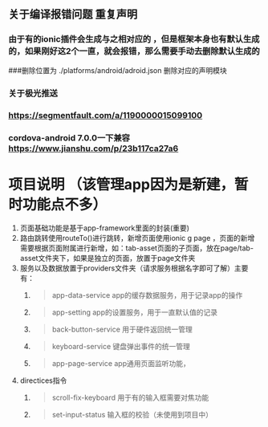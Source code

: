 ## 关于编译报错问题 <uses-feature> 重复声明
### 由于有的ionic插件会生成与之相对应的 <uses-feature>，但是框架本身也有默认生成的<uses-feature>，如果刚好这2个一直，就会报错，那么需要手动去删除默认生成的<uses-feature>
###删除位置为 ./platforms/android/adroid.json 删除对应的声明模块




### 关于极光推送
### https://segmentfault.com/a/1190000015099100
### cordova-android 7.0.0一下兼容 https://www.jianshu.com/p/23b117ca27a6

# 项目说明 （该管理app因为是新建，暂时功能点不多）
1. 页面基础功能是基于app-framework里面的封装(重要)
2. 路由跳转使用routeTo()进行跳转，新增页面使用ionic g page <name>，页面的新增需要根据页面附属进行新增，如：tab-asset页面的子页面，放在page/tab-asset文件夹下，如果是独立的页面，放置于page文件夹
3. 服务以及数据放置于providers文件夹（请求服务根据名字即可了解）主要有：
    1. > app-data-service app的缓存数据服务，用于记录app的操作
    2. > app-setting app的设置服务，用于一直默认值的记录
    3. > back-button-service 用于硬件返回统一管理
    4. > keyboard-service 键盘弹出事件的统一管理
    5. > app-page-service app通用页面监听功能，
4. directices指令
    1. > scroll-fix-keyboard 用于有的输入框需要对焦功能
    2. > set-input-status 输入框的校验（未使用到项目中）
